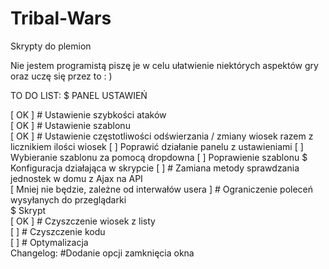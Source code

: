 # Tribal-Wars
Skrypty do plemion


Nie jestem programistą piszę je w celu ułatwienie niektórych aspektów gry oraz uczę się przez to : )

 TO DO LIST: 
  $ PANEL USTAWIEŃ
  
   [ OK ]   # Ustawienie szybkości ataków   
   [ OK ]   # Ustawienie szablonu           
   [ OK ]   # Ustawienie częstotliwości odświerzania / zmiany wiosek razem z licznikiem ilości wiosek 
   [ ] Poprawić działanie panelu z ustawieniami 
   [ ] Wybieranie szablonu za pomocą dropdowna
   [ ] Poprawienie szablonu 
   $ Konfiguracja działająca w skrypcie 
   [ ]   # Zamiana metody sprawdzania jednostek w domu z Ajax na API                         
   [ Mniej nie będzie, zależne od interwałów usera ]   # Ograniczenie poleceń wysyłanych do przeglądarki                          
  $ Skrypt                 
   [ OK ]   # Czyszczenie wiosek z listy                        
   [  ]   # Czyszczenie kodu                                           
   [  ]   # Optymalizacja  
  Changelog:
  #Dodanie opcji zamknięcia okna
